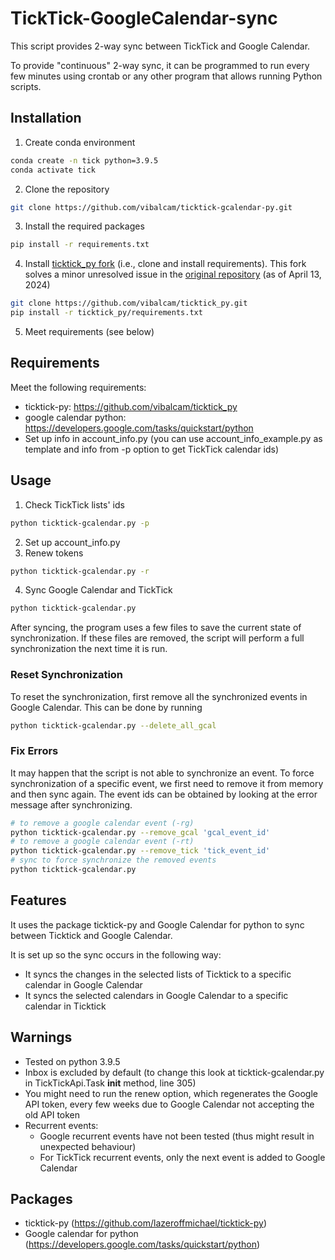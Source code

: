 # TickTick-GoogleCalendar-sync

This script provides 2-way sync between TickTick and Google Calendar.

To provide "continuous" 2-way sync, it can be programmed to run every few minutes using crontab or any other program that allows running Python scripts.

## Installation

1. Create conda environment
```bash
conda create -n tick python=3.9.5
conda activate tick
```

2. Clone the repository
```bash
git clone https://github.com/vibalcam/ticktick-gcalendar-py.git
```

3. Install the required packages
```bash
pip install -r requirements.txt
```

4. Install [ticktick_py fork](https://github.com/vibalcam/ticktick_py) (i.e., clone and install requirements). This fork solves a minor unresolved issue in the [original repository](https://github.com/lazeroffmichael/ticktick-py) (as of April 13, 2024)
```bash
git clone https://github.com/vibalcam/ticktick_py.git
pip install -r ticktick_py/requirements.txt
```

5. Meet requirements (see below)

## Requirements

Meet the following requirements:
- ticktick-py: https://github.com/vibalcam/ticktick_py
- google calendar python: https://developers.google.com/tasks/quickstart/python
- Set up info in account_info.py (you can use account_info_example.py as template and info from -p option to get TickTick calendar ids)

## Usage

1. Check TickTick lists' ids
```bash
python ticktick-gcalendar.py -p
```
2. Set up account_info.py
3. Renew tokens
```bash
python ticktick-gcalendar.py -r
```
4. Sync Google Calendar and TickTick
```bash
python ticktick-gcalendar.py
```

After syncing, the program uses a few files to save the current state of synchronization. 
If these files are removed, the script will perform a full synchronization the next time it is run.

### Reset Synchronization

To reset the synchronization, first remove all the synchronized events in Google Calendar.
This can be done by running
```bash
python ticktick-gcalendar.py --delete_all_gcal
```

### Fix Errors

It may happen that the script is not able to synchronize an event.
To force synchronization of a specific event, we first need to remove it from memory and then sync again.
The event ids can be obtained by looking at the error message after synchronizing.
```bash
# to remove a google calendar event (-rg)
python ticktick-gcalendar.py --remove_gcal 'gcal_event_id'
# to remove a google calendar event (-rt)
python ticktick-gcalendar.py --remove_tick 'tick_event_id'
# sync to force synchronize the removed events
python ticktick-gcalendar.py
```

## Features

It uses the package ticktick-py and Google Calendar for python to sync between Ticktick and Google Calendar.

It is set up so the sync occurs in the following way:
- It syncs the changes in the selected lists of Ticktick to a specific calendar in Google Calendar
- It syncs the selected calendars in Google Calendar to a specific calendar in Ticktick

## Warnings

- Tested on python 3.9.5
- Inbox is excluded by default (to change this look at ticktick-gcalendar.py in TickTickApi.Task __init__ method, line 305)
- You might need to run the renew option, which regenerates the Google API token, every few weeks due to Google Calendar not accepting the old API token
- Recurrent events:
  - Google recurrent events have not been tested (thus might result in unexpected behaviour)
  - For TickTick recurrent events, only the next event is added to Google Calendar

## Packages

- ticktick-py (https://github.com/lazeroffmichael/ticktick-py)
- Google calendar for python (https://developers.google.com/tasks/quickstart/python)
